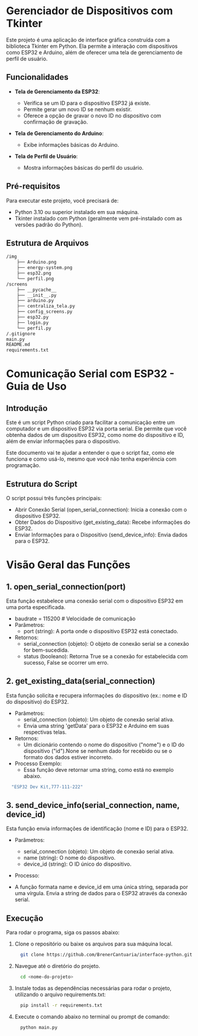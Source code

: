 # Gerenciador de Dispositivos com Tkinter

Este projeto é uma aplicação de interface gráfica construída com a biblioteca Tkinter em Python. Ela permite a interação com dispositivos como ESP32 e Arduino, além de oferecer uma tela de gerenciamento de perfil de usuário.

## Funcionalidades

- **Tela de Gerenciamento da ESP32**: 
  - Verifica se um ID para o dispositivo ESP32 já existe.
  - Permite gerar um novo ID se nenhum existir.
  - Oferece a opção de gravar o novo ID no dispositivo com confirmação de gravação.
  
- **Tela de Gerenciamento do Arduino**: 
  - Exibe informações básicas do Arduino.

- **Tela de Perfil de Usuário**: 
  - Mostra informações básicas do perfil do usuário.

## Pré-requisitos

Para executar este projeto, você precisará de:
- Python 3.10  ou superior instalado em sua máquina.
- Tkinter instalado com Python (geralmente vem pré-instalado com as versões padrão do Python).

## Estrutura de Arquivos
```bash
/img
    ├── Arduino.png
    ├── energy-system.png
    ├── esp32.png
    └── perfil.png
/screens
    ├── __pycache__
    ├── __init__.py
    ├── arduino.py
    ├── centraliza_tela.py
    ├── config_screens.py
    ├── esp32.py
    ├── login.py
    └── perfil.py
/.gitignore
main.py
README.md
requirements.txt
```
# Comunicação Serial com ESP32 - Guia de Uso

## Introdução
Este é um script Python criado para facilitar a comunicação entre um computador e um dispositivo ESP32 via porta serial. Ele permite que você obtenha dados de um dispositivo ESP32, como nome do dispositivo e ID, além de enviar informações para o dispositivo.

Este documento vai te ajudar a entender o que o script faz, como ele funciona e como usá-lo, mesmo que você não tenha experiência com programação.

## Estrutura do Script
O script possui três funções principais:

- Abrir Conexão Serial (open_serial_connection): Inicia a conexão com o dispositivo ESP32.
- Obter Dados do Dispositivo (get_existing_data): Recebe informações do ESP32.
- Enviar Informações para o Dispositivo (send_device_info): Envia dados para o ESP32.

# Visão Geral das Funções
## 1. open_serial_connection(port)
  Esta função estabelece uma conexão serial com o dispositivo ESP32 em uma porta especificada.
- baudrate = 115200  # Velocidade de comunicação
- Parâmetros:
  - port (string): A porta onde o dispositivo ESP32 está conectado.
- Retornos:
  - serial_connection (objeto): O objeto de conexão serial se a conexão for bem-sucedida.
  - status (booleano): Retorna True se a conexão for estabelecida com sucesso, False se ocorrer um erro.
## 2. get_existing_data(serial_connection)
  Esta função solicita e recupera informações do dispositivo (ex.: nome e ID do dispositivo) do ESP32.
  
- Parâmetros:
  - serial_connection (objeto): Um objeto de conexão serial ativa.
  - Envia uma string 'getData' para o ESP32 e Arduino em suas respectivas telas.
- Retornos:
  - Um dicionário contendo o nome do dispositivo ("nome") e o ID do dispositivo ("id").None se nenhum dado for recebido ou se o formato dos dados estiver incorreto.
- Processo Exemplo:
  - Essa função deve retornar uma string, como está no exemplo abaixo.
```bash
  "ESP32 Dev Kit,777-111-222"
```
## 3. send_device_info(serial_connection, name, device_id)
  Esta função envia informações de identificação (nome e ID) para o ESP32.

- Parâmetros:

  - serial_connection (objeto): Um objeto de conexão serial ativa.
  - name (string): O nome do dispositivo.
  -  device_id (string): O ID único do dispositivo.
-  Processo:
  - A função formata name e device_id em uma única string, separada por uma vírgula. Envia a string de dados para o ESP32 através da conexão serial.

## Execução

Para rodar o programa, siga os passos abaixo:
1. Clone o repositório ou baixe os arquivos para sua máquina local.
   ```bash
     git clone https://github.com/BrenerCantuaria/interface-python.git
   ```
2. Navegue até o diretório do projeto.
    ```bash
      cd <nome-do-projeto>
    ```
3. Instale todas as dependências necessárias para rodar o projeto, utilizando o arquivo requirements.txt:
   ```bash
     pip install -r requirements.txt
   ```
4. Execute o comando abaixo no terminal ou prompt de comando:
   ```bash
     python main.py
   ```
